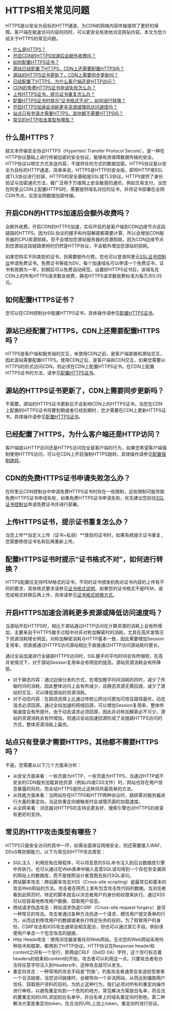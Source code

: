 # HTTPS相关常见问题

HTTPS是以安全为目标的HTTP通道，为CDN的网络内容传输提供了更好的保障。客户端在极速访问内容的同时，可以更安全有效地浏览网站内容。本文为您介绍关于HTTPS的常见问题。

-   [什么是HTTPS？](#section_zwj_78b_5v6)
-   [开启CDN的HTTPS加速后会额外收费吗？](#section_fnh_ptz_zgb)
-   [如何配置HTTPS证书？](#section_8zr_wp5_tzq)
-   [源站已经配置了HTTPS，CDN上还需要配置HTTPS吗？](#section_lq1_dyp_bea)
-   [源站的HTTPS证书更新了，CDN上需要同步更新吗？](#section_zjb_jyq_cc4)
-   [已经配置了HTTPS，为什么客户端还是HTTP访问？](#section_cst_8gc_503)
-   [CDN的免费HTTPS证书申请失败怎么办？](#section_l5z_efq_tf3)
-   [上传HTTPS证书，提示证书重复怎么办？](#section_37t_zop_u9j)
-   [配置HTTPS证书时提示“证书格式不对”，如何进行转换？](#section_nn1_mcd_0e7)
-   [开启HTTPS加速会消耗更多资源或降低访问速度吗？](#section_hlw_5tz_zgb)
-   [站点只有登录才需要HTTPS，其他都不需要HTTPS吗？](#section_epq_ztz_zgb)
-   [常见的HTTP攻击类型有哪些？](#section_hfq_h5z_zgb)

## 什么是HTTPS？

超文本传输安全协议HTTPS（Hypertext Transfer Protocol Secure），是一种在HTTP协议基础上进行传输加密的安全协议，能够有效保障数据传输的安全。HTTP协议以明文方式发送内容，不提供任何方式的数据加密。HTTPS协议是以安全为目标的HTTP通道，简单来说，HTTPS是HTTP的安全版，即将HTTP用SSL或TLS协议进行封装，HTTPS的安全基础是SSL或TLS协议。HTTPS提供了身份验证与加密通讯方法，被广泛用于万维网上安全敏感的通讯，例如交易支付。当您在阿里云CDN上配置HTTPS时，需要提供域名对应的证书，并将证书部署在全网CDN节点，实现全网数据加密传输。

## 开启CDN的HTTPS加速后会额外收费吗？

会额外收费。开启CDN的HTTPS加速，实际开启的是客户端到CDN边缘节点这段链路的HTTPS。因为SSL协议的握手和内容解密都需要计算，所以会增加CDN服务器的CPU资源损耗，但不会增加您源站服务器的资源损耗，因为CDN边缘节点到您源站这段链路使用的仍然是HTTP协议，不会额外增加您源站的损耗。

如果您购买不同类型的证书，则需要额外付费。您也可以登录阿里云[SSL证书控制台](https://yundunnext.console.aliyun.com/?p=cas)申请免费证书。免费证书等级为DV，每个加速域名可以申请一个免费证书，证书有效期为一年，到期后可以免费自动续签。设置好HTTPS证书后，该域名在CDN上的所有HTTPS请求数会收费，静态HTTPS请求数收费标准为每万次0.05元。

## 如何配置HTTPS证书？

您可以在CDN控制台中配置HTTPS证书，具体操作请参见[配置HTTPS证书](/intl.zh-CN/域名管理/HTTPS配置/配置HTTPS证书.md)。

## 源站已经配置了HTTPS，CDN上还需要配置HTTPS吗？

HTTPS是客户端和服务端的交互，未使用CDN之前，是客户端直接和源站交互，因此源站需要配置HTTPS。使用CDN之后，是客户端和CDN交互，如果您需要以HTTPS的形式访问CDN，则必须在CDN上配置HTTPS证书。在CDN上配置HTTPS证书的方法，请参见[配置HTTPS证书](/intl.zh-CN/域名管理/HTTPS配置/配置HTTPS证书.md)。

## 源站的HTTPS证书更新了，CDN上需要同步更新吗？

不需要。源站的HTTPS证书更新后不会影响CDN上的HTTPS证书，当您在CDN上配置的HTTPS证书将要到期或者已经到期时，您才需要在CDN上更新HTTPS证书。具体操作请参见[配置HTTPS证书](/intl.zh-CN/域名管理/HTTPS配置/配置HTTPS证书.md)。

## 已经配置了HTTPS，为什么客户端还是HTTP访问？

客户端是以HTTP访问还是HTTPS访问完全是客户端的行为，如果您希望客户端强制使用HTTPS访问，可以在CDN上开启强制HTTPS跳转。具体操作请参见[配置强制跳转](/intl.zh-CN/域名管理/HTTPS配置/配置强制跳转.md)。

## CDN的免费HTTPS证书申请失败怎么办？

在阿里云CDN控制台中申请免费HTTPS证书时存在一些限制，这些限制可能导致免费HTTPS证书申请失败，如果免费HTTPS证书申请失败，优先建议您前往[SSL证书控制台](https://yundunnext.console.aliyun.com/?p=cas)申请免费证书并进行部署。

## 上传HTTPS证书，提示证书重复怎么办？

当您上传**自定义上传（证书+私钥）**类型的证书时，如果系统提示证书重复，您需要修改证书名称后再重新上传。

## 配置HTTPS证书时提示“证书格式不对”，如何进行转换？

HTTPS配置仅支持PEM格式的证书，不同的证书颁发机构对证书内容的上传有不同的要求，具体格式要求请参见[证书格式说明](/intl.zh-CN/域名管理/HTTPS配置/证书格式说明.md)。如果您的证书格式不是PEM，请完成格式转换后再上传，具体请参见[证书格式转换方式](/intl.zh-CN/域名管理/HTTPS配置/证书格式说明.mdsection_cn2_rql_xdb)。

## 开启HTTPS加速会消耗更多资源或降低访问速度吗？

当源站开启HTTPS时，相比于源站通过HTTP访问在计算资源的消耗上会有所增加，主要来自于HTTPS握手过程中对非对称加解密时的消耗，尤其在高并发情况下资源消耗增长明显。对称加解密消耗与HTTP基本一致，因此需要增加Session复用率，但直接通过HTTPS访问源站相比于直接通过HTTP访问源站耗时更长。

通过全站加速进行全链路HTTPS访问时，SSL握手的平均时间会有所缩短，在高并发情况下，对于源站Session复用率会有明显的提高，源站资源消耗会有所降低。

-   对于静态内容：通过边缘分发的方式，在增加握手时间消耗的同时，减少了传输时间的消耗，因此整体访问上会有所减少，且静态资源无需回源，减少了源站的交互，可以降低源站的资源消耗。
-   对于动态内容：在路径选择上比通过传统公网访问更加可控且路径最优，动态请求必须回源，通过全站加速的网络回源，可以增加Session复用率，整体传输速度会有所提升。由于动态请求必须回源，因此非对称加解密必不可少，源站的资源消耗会有所增加。但通过全站加速回源形成了全链路HTTPS访问的方式，整体资源消耗上最优。

## 站点只有登录才需要HTTPS，其他都不需要HTTPS吗？

不是。您需要从以下几个方面来分析：

-   从安全方面来看：一些页面为HTTP，一些页面为HTTPS，当通过HTTP或不安全的CDN服务加载其他资源（例如JS或CSS文件）时，网站也存在用户信息暴露的风险，而全站HTTPS是防止这种风险最简单的方法。
-   从性能方面来看：当网站存在HTTPS和HTTP两种协议时，跳转需对服务器进行大量的重定向，当这些重定向被触发时会减慢页面的加载速度。
-   从全网来看：浏览器对HTTPS的支持会更友好，搜索引擎也对HTTPS的收录有更好的支持。

## 常见的HTTP攻击类型有哪些？

HTTPS只是安全访问的其中一环，如需全面保证网络安全，则还需要接入WAF、DDoS等防御能力，以下为常见的HTTP攻击类型：

-   SQL注入：利用现有应用程序，可以将恶意的SQL命令注入到后台数据库引擎中并执行。也可以通过在Web表单中输入恶意SQL语句得到一个存在安全漏洞的网站上的数据库，而不是按照设计者意图去执行SQL语句。
-   跨站脚本攻击：跨站脚本攻击XSS（Cross-site scripting）是最常见和基本的攻击Web网站的方法。攻击者在网页上发布包含攻击性代码的数据。当浏览者看到此网页时，特定的脚本就会以浏览者用户的身份和权限来执行。通过XSS可以较容易地修改用户数据、窃取用户信息。
-   跨站请求伪造攻击：跨站请求伪造CSRF（Cross-site request forgery）是另一种常见的攻击。攻击者通过各种方法伪造一个请求，模仿用户提交表单的行为，从而达到修改用户的数据或者执行特定任务的目的。为了假冒用户的身份，CSRF攻击和XSS攻击通常会相互配合，但也可以通过其它手段，例如诱使用户单击一个包含攻击的链接。
-   Http Heads攻击：使用浏览器查看任何Web网站，无论您的Web网站采用何种技术和框架，都用到了HTTP协议。HTTP协议在Response header和content之间有一个空行，即两组CRLF（0x0D 0A）字符，这个空行标志着headers的结束和content的开始，攻击者可以利用这一点。只要攻击者有办法将任意字符注入到Headers中，这种攻击就可以发生。
-   重定向攻击：一种常用的攻击手段是“钓鱼”。钓鱼攻击者通常会发送给受害者一个合法链接，当您访问链接时，会被导向一个非法网站，从而达到骗取用户信任、窃取用户资料的目的。为防止这种行为，我们必须对所有的重定向操作进行审核，以避免重定向到一个危险的地方。常见解决方案是白名单，将合法的要重定向的URL添加到白名单中，非白名单上的域名重定向时拒绝。第二种解决方案是重定向token，在合法的URL上加上token，重定向时进行验证。

